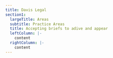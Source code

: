 ```yaml
---
title: Davis Legal
section1:
  largeTitle: Areas
  subtitle: Practice Areas
  title: Accepting briefs to adive and appear
  leftColumn: |-
    content
  rightColumn: |-
    content
---
```

